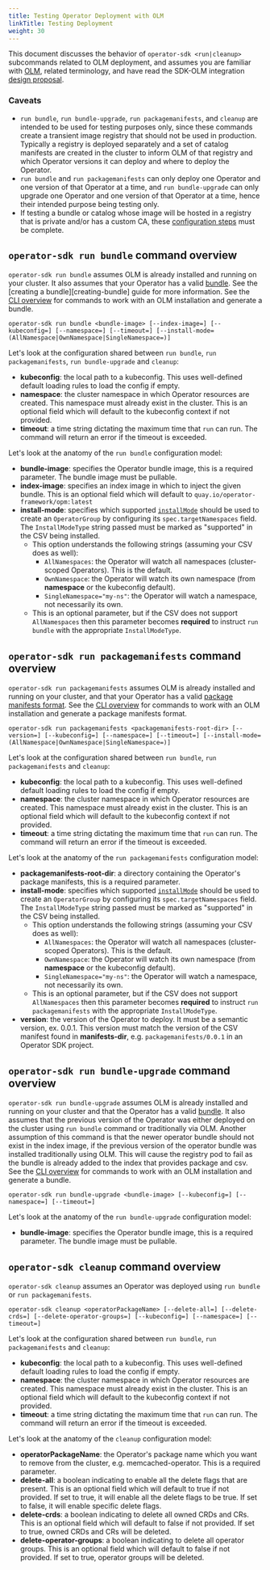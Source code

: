 ```yaml
---
title: Testing Operator Deployment with OLM
linkTitle: Testing Deployment
weight: 30
---
```


This document discusses the behavior of `operator-sdk <run|cleanup>` subcommands related to OLM deployment,
and assumes you are familiar with [OLM][olm], related terminology,
and have read the SDK-OLM integration [design proposal][sdk-olm-design].

### Caveats

- `run bundle`, `run bundle-upgrade`, `run packagemanifests`, and `cleanup` are intended to be used for testing purposes only,
since these commands create a transient image registry that should not be used in production.
Typically a registry is deployed separately and a set of catalog manifests are created in the cluster
to inform OLM of that registry and which Operator versions it can deploy and where to deploy the Operator.
- `run bundle` and `run packagemanifests` can only deploy one Operator and one version of that Operator at a time, 
and `run bundle-upgrade` can only upgrade one Operator and one version of that Operator at a time, 
hence their intended purpose being testing only.
- If testing a bundle or catalog whose image will be hosted in a registry that is private and/or
has a custom CA, these [configuration steps][image-reg-config] must be complete.


## `operator-sdk run bundle` command overview

`operator-sdk run bundle` assumes OLM is already installed and running on your
cluster. It also assumes that your Operator has a valid [bundle][bundle-format].
See the [creating a bundle][creating-bundle] guide for more information. See the
[CLI overview][doc-cli-overview] for commands to work with an OLM installation
and generate a bundle.

```
operator-sdk run bundle <bundle-image> [--index-image=] [--kubeconfig=] [--namespace=] [--timeout=] [--install-mode=(AllNamespace|OwnNamespace|SingleNamespace=)]
```

Let's look at the configuration shared between `run bundle`, `run
packagemanifests`, `run bundle-upgrade` and `cleanup`:

- **kubeconfig**: the local path to a kubeconfig. This uses well-defined default
  loading rules to load the config if empty.
- **namespace**: the cluster namespace in which Operator resources are created.
  This namespace must already exist in the cluster. This is an optional field
  which will default to the kubeconfig context if not provided.
- **timeout**: a time string dictating the maximum time that `run` can run. The
  command will return an error if the timeout is exceeded.

Let's look at the anatomy of the `run bundle` configuration model:

- **bundle-image**: specifies the Operator bundle image, this is a
  required parameter. The bundle image must be pullable.
- **index-image**: specifies an index image in which to inject the given bundle.
  This is an optional field which will default to
  `quay.io/operator-framework/opm:latest`
- **install-mode**: specifies which supported [`installMode`][csv-install-modes]
  should be used to create an `OperatorGroup` by configuring its
  `spec.targetNamespaces` field. The `InstallModeType` string passed must be
  marked as "supported" in the CSV being installed.
  - This option understands the following strings (assuming your CSV does as
    well):
    - `AllNamespaces`: the Operator will watch all namespaces (cluster-scoped
      Operators). This is the default.
    - `OwnNamespace`: the Operator will watch its own namespace (from
      **namespace** or the kubeconfig default).
    - `SingleNamespace="my-ns"`: the Operator will watch a namespace, not
      necessarily its own.
  - This is an optional parameter, but if the CSV does not support
    `AllNamespaces` then this parameter becomes **required** to instruct
    `run bundle` with the appropriate `InstallModeType`.

## `operator-sdk run packagemanifests` command overview

`operator-sdk run packagemanifests` assumes OLM is already installed and
running on your cluster, and that your Operator has a valid
[package manifests format][package-manifests]. See the
[CLI overview][doc-cli-overview] for commands to work with an OLM installation
and generate a package manifests format.

```
operator-sdk run packagemanifests <packagemanifests-root-dir> [--version=] [--kubeconfig=] [--namespace=] [--timeout=] [--install-mode=(AllNamespace|OwnNamespace|SingleNamespace=)]
```

Let's look at the configuration shared between `run bundle`, `run
packagemanifests` and `cleanup`:

- **kubeconfig**: the local path to a kubeconfig. This uses well-defined default
  loading rules to load the config if empty.
- **namespace**: the cluster namespace in which Operator resources are created.
  This namespace must already exist in the cluster. This is an optional field
  which will default to the kubeconfig context if not provided.
- **timeout**: a time string dictating the maximum time that `run` can run. The
  command will return an error if the timeout is exceeded.

Let's look at the anatomy of the `run packagemanifests` configuration model:

- **packagemanifests-root-dir**: a directory containing the Operator's package
  manifests, this is a required parameter.
- **install-mode**: specifies which supported [`installMode`][csv-install-modes]
  should be used to create an `OperatorGroup` by configuring its
  `spec.targetNamespaces` field. The `InstallModeType` string passed must be
  marked as "supported" in the CSV being installed.
  - This option understands the following strings (assuming your CSV does as
    well):
    - `AllNamespaces`: the Operator will watch all namespaces (cluster-scoped
      Operators). This is the default.
    - `OwnNamespace`: the Operator will watch its own namespace (from
      **namespace** or the kubeconfig default).
    - `SingleNamespace="my-ns"`: the Operator will watch a namespace, not
      necessarily its own.
  - This is an optional parameter, but if the CSV does not support
    `AllNamespaces` then this parameter becomes **required** to instruct
    `run packagemanifests` with the appropriate `InstallModeType`.
- **version**: the version of the Operator to deploy. It must be a semantic
  version, ex. 0.0.1. This version must match the version of the CSV manifest
  found in **manifests-dir**, e.g. `packagemanifests/0.0.1` in an Operator
  SDK project.

## `operator-sdk run bundle-upgrade` command overview

`operator-sdk run bundle-upgrade` assumes OLM is already installed and running on your 
cluster and that the Operator has a valid [bundle][bundle-format]. It also assumes that 
the previous version of the Operator was either deployed on the cluster using `run bundle` 
command or traditionally via OLM. Another assumption of this command is that the newer operator bundle
should not exist in the index image, if the previous version of the operator bundle was installed 
traditionally using OLM. This will cause the registry pod to fail as the bundle is already added to the 
index that provides package and csv. See the [CLI overview][doc-cli-overview] for commands to work with 
an OLM installation and generate a bundle.

```
operator-sdk run bundle-upgrade <bundle-image> [--kubeconfig=] [--namespace=] [--timeout=] 
```
Let's look at the anatomy of the `run bundle-upgrade` configuration model:

- **bundle-image**: specifies the Operator bundle image, this is a
  required parameter. The bundle image must be pullable.

## `operator-sdk cleanup` command overview

`operator-sdk cleanup` assumes an Operator was deployed using `run bundle` or
`run packagemanifests`.

```
operator-sdk cleanup <operatorPackageName> [--delete-all=] [--delete-crds=] [--delete-operator-groups=] [--kubeconfig=] [--namespace=] [--timeout=]
```

Let's look at the configuration shared between `run bundle`, `run
packagemanifests` and `cleanup`:

- **kubeconfig**: the local path to a kubeconfig. This uses well-defined default
  loading rules to load the config if empty.
- **namespace**: the cluster namespace in which Operator resources are created.
  This namespace must already exist in the cluster. This is an optional field
  which will default to the kubeconfig context if not provided.
- **timeout**: a time string dictating the maximum time that `run` can run. The
  command will return an error if the timeout is exceeded.

Let's look at the anatomy of the `cleanup` configuration model:

- **operatorPackageName**: the Operator's package name which you want to remove
  from the cluster, e.g. memcached-operator. This is a required parameter.
- **delete-all**: a boolean indicating to enable all the delete flags that are present. This is an optional
  field which will default to true if not provided. If set to true, it will enable all the delete flags to be true. If set to false, it will enable specific delete flags.
- **delete-crds**: a boolean indicating to delete all owned CRDs and CRs. This is an optional field
  which will default to false if not provided. If set to true, owned CRDs and CRs
  will be deleted.
- **delete-operator-groups**: a boolean indicating to delete all operator groups. This is an optional field
  which will default to false if not provided. If set to true, operator groups will be deleted.


[olm]:https://github.com/operator-framework/operator-lifecycle-manager/
[sdk-olm-design]:https://github.com/graphitehealth/operator-sdk/blob/master/proposals/sdk-integration-with-olm.md
[doc-cli-overview]:/docs/olm-integration/cli-overview
[bundle-format]:https://github.com/operator-framework/operator-registry/tree/v1.15.3#manifest-format
[package-manifests]:https://github.com/operator-framework/operator-registry/tree/v1.5.3#manifest-format
[csv-install-modes]:https://github.com/operator-framework/operator-lifecycle-manager/blob/master/doc/design/building-your-csv.md#operator-metadata
[cli-olm-install]:/docs/cli/operator-sdk_olm_install
[cli-olm-status]:/docs/cli/operator-sdk_olm_status
[creating-bundles]:/docs/olm-integration/tutorial-bundle/#creating-a-bundle
[add-sa-secret]:https://kubernetes.io/docs/tasks/configure-pod-container/configure-service-account/#add-imagepullsecrets-to-a-service-account
[image-reg-config]:/docs/olm-integration/cli-overview#private-bundle-and-catalog-image-registries
